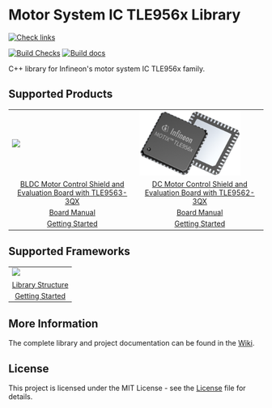 # Motor System IC TLE956x Library

[![Check links](https://github.com/Infineon/motor-system-ic-tle956x/actions/workflows/check_links.yml/badge.svg)](https://github.com/Infineon/motor-system-ic-tle956x/actions/workflows/check_links.yml)

[![Build Checks](https://github.com/Infineon/motor-system-ic-tle956x/actions/workflows/compile_examples.yml/badge.svg?branch=devops%2Fadd-build-checks)](https://github.com/Infineon/motor-system-ic-tle956x/actions/workflows/compile_examples.yml)
[![Build docs](https://github.com/Infineon/motor-system-ic-tle956x/actions/workflows/docs.yml/badge.svg?branch=adddocscheck)](https://github.com/Infineon/motor-system-ic-tle956x/actions/workflows/docs.yml)

C++ library for Infineon's motor system IC TLE956x family.

## Supported Products

<table>
    <tr>
        <td><img src="https://github.com/Infineon/Assets/blob/master/Pictures/TLE9563_BLDC_shield.png" width=200></td>
        <td><img src="/docs/img/MOTIX_TLE956x.png" width=200></td>
    </tr>
    <tr>
        <td style="text-align: center"><a href="https://www.infineon.com/cms/en/product/evaluation-boards/bldc-shield_tle956x/">BLDC Motor Control Shield and <br>Evaluation Board with TLE9563-3QX</a></td>
        <td style="text-align: center"><a href="https://www.infineon.com/cms/en/product/evaluation-boards/dc-shield_tle956x/">DC Motor Control Shield and <br>Evaluation Board with TLE9562-3QX</a></td>
    </tr>
    <tr>
        <td style="text-align: center"><a href="https://www.infineon.com/dgdl/Infineon-BLDC_Shield_TLE956x-UserManual-v02_00-EN.pdf?fileId=5546d46272e49d2a0173240cd6a32199">Board Manual</a></td>
        <td style="text-align: center"><a href="https://www.infineon.com/dgdl/Infineon-DC_Shield_TLE9562-UserManual-v01_00-EN.pdf?fileId=5546d46273a5366f0173fb81140a3b77">Board Manual</a></td>
    </tr>
    <tr>
        <td style="text-align: center"><a href="https://motor-system-ic-tle956x.readthedocs.io/en/latest/sw-frmwk/arduino/index.html">Getting Started</a></td>
        <td style="text-align: center"><a href="https://motor-system-ic-tle956x.readthedocs.io/en/latest/sw-frmwk/arduino/index.html">Getting Started</a></td>
    </tr>
</table>

## Supported Frameworks

<table>
    <tr>
        <td><img src="https://github.com/infineon/multi-half-bridge/wiki/img/arduino-logo.png" width=200></td>
    </tr>
    <tr>
        <td style="text-align: center"><a href="https://motor-system-ic-tle956x.readthedocs.io/en/latest/lib-details/library-architecture.html">Library Structure</a></td>
    </tr>
    <tr>
        <td style="text-align: center"><a href="https://motor-system-ic-tle956x.readthedocs.io/en/latest/sw-frmwk/arduino/index.html">Getting Started</a></td>
    </tr>
</table>

## More Information
The complete library and project documentation can be found in the [Wiki](https://motor-system-ic-tle956x.readthedocs.io/en/latest/index.html).

## License

This project is licensed under the MIT License - see the [License](LICENSE.md) file for details.

